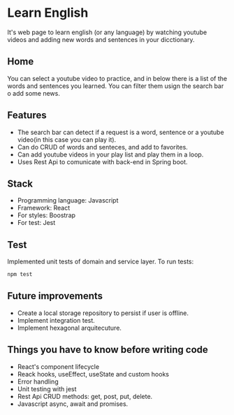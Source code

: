 # Learn English

It's web page to learn english (or any language) by watching youtube videos and adding new words and sentences in your dicctionary.

## Home
You can select a youtube video to practice, and in below there is a list of the words and sentences you learned. You can filter them usign the search bar o add some news.

## Features
- The search bar can detect if a request is a word, sentence or a youtube video(in this case you can play it).
- Can do CRUD of words and senteces, and add to favorites.
- Can add youtube videos in your play list and play them in a loop.
- Uses Rest Api to comunicate with back-end in Spring boot.

## Stack
- Programming language: Javascript
- Framework: React
- For styles: Boostrap
- For test: Jest

## Test
Implemented unit tests of domain and service layer. 
To run tests: 
```bash
npm test
```

## Future improvements
- Create a local storage repository to persist if user is offline.
- Implement integration test.
- Implement hexagonal arquitecuture.

## Things you have to know before writing code
- React's component lifecycle
- Reack hooks, useEffect, useState and custom hooks
- Error handling
- Unit testing with jest
- Rest Api CRUD methods: get, post, put, delete.
- Javascript async, await and promises.
